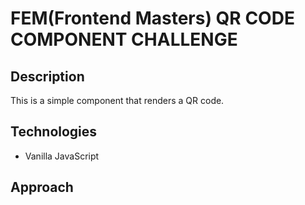 # FEM(Frontend Masters) QR CODE COMPONENT CHALLENGE

## Description
This is a simple component that renders a QR code.

## Technologies
* Vanilla JavaScript

## Approach









